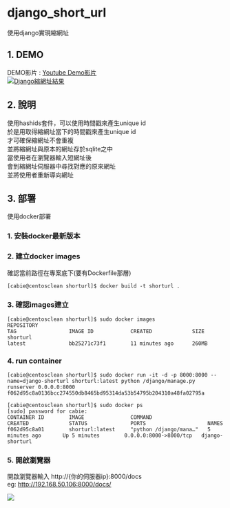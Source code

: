# django_short_url
使用django實現縮網址



## 1. DEMO


DEMO影片 : [Youtube Demo影片](https://www.youtube.com/watch?v=FVlnKGUPJMw)<br>
[![Django縮網址結果](https://1.bp.blogspot.com/-MjN2vAzBPb4/XsGD-CHepHI/AAAAAAAAHjA/HEx3eXjazcwbKXd138mYJa9gyUl4uTIbgCK4BGAsYHg/url_shortner.png)](https://www.youtube.com/watch?v=FVlnKGUPJMw "Django縮網址結果")




## 2. 說明

使用hashids套件，可以使用時間戳來產生unique id<br>
於是用取得縮網址當下的時間戳來產生unique id<br>
才可確保縮網址不會重複<br>
並將縮網址與原本的網址存於sqlite之中<br>
當使用者在瀏覽器輸入短網址後<br>
會到縮網址伺服器中尋找對應的原來網址<br>
並將使用者重新導向網址<br>



## 3. 部署

使用docker部署

### 1. 安裝docker最新版本

### 2. 建立docker images

確認當前路徑在專案底下(要有Dockerfile那層)

```
[cabie@centosclean shorturl]$ docker build -t shorturl .
```

### 3. 確認images建立

```
[cabie@centosclean shorturl]$ sudo docker images
REPOSITORY                                                          TAG                 IMAGE ID            CREATED             SIZE
shorturl                                                            latest              bb25271c73f1        11 minutes ago      260MB
```


### 4. run container

```
[cabie@centosclean shorturl]$ sudo docker run -it -d -p 8000:8000 --name=django-shorturl shorturl:latest python /django/manage.py runserver 0.0.0.0:8000
f062d95c8a0136bcc274550db8465bd95314da53b54795b204310a48fa02795a
```

```
[cabie@centosclean shorturl]$ sudo docker ps
[sudo] password for cabie: 
CONTAINER ID        IMAGE               COMMAND                  CREATED             STATUS              PORTS                    NAMES
f062d95c8a01        shorturl:latest     "python /django/mana…"   5 minutes ago       Up 5 minutes        0.0.0.0:8000->8000/tcp   django-shorturl
```


### 5. 開啟瀏覽器

開啟瀏覽器輸入 http://{你的伺服器ip}:8000/docs<br>
eg: http://192.168.50.106:8000/docs/<br>

![](https://trello.com/1/cards/61916a51e6b80a14223fee87/attachments/61916a58a43f843819ad0037/previews/61916a59a43f843819ad0049/download/%E8%9E%A2%E5%B9%95%E6%93%B7%E5%8F%96%E7%95%AB%E9%9D%A2_2021-11-15_035116.jpg)








